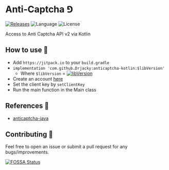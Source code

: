 # Anti-Captcha ⅁

[![Releases](https://img.shields.io/github/release/Drjacky/anticaptcha-kotlin/all.svg?style=flat-square)](https://github.com/Drjacky/anticaptcha-kotlin/releases)
![Language](https://img.shields.io/badge/Kotlin-1.7.10-blue) ![License](https://img.shields.io/github/license/Drjacky/anticaptcha-kotlin?logo=MIT)

Access to Anti Captcha API v2 via Kotlin

## How to use 👣

- Add `https://jitpack.io` to your `build.gradle`
- `implementation 'com.github.Drjacky:anticaptcha-kotlin:$libVersion'`
  - Where `$libVersion`
    = [![libVersion](https://img.shields.io/github/release/Drjacky/anticaptcha-kotlin/all.svg?style=flat-square)](https://github.com/Drjacky/anticaptcha-kotlin/releases)
- Create an account [here](http://getcaptchasolution.com/kt1yavajcg)
- Set the client key by `setClientKey`
- Run the main function in the Main class

## References 🧷

- [anticaptcha-java](https://github.com/AdminAnticaptcha/anticaptcha-java)

## Contributing 🤝

Feel free to open an issue or submit a pull request for any bugs/improvements.

[![FOSSA Status](https://app.fossa.com/api/projects/git%2Bgithub.com%2FDrjacky%2Fanticaptcha-kotlin.svg?type=large)](https://app.fossa.com/projects/git%2Bgithub.com%2FDrjacky%2Fanticaptcha-kotlin?ref=badge_large)